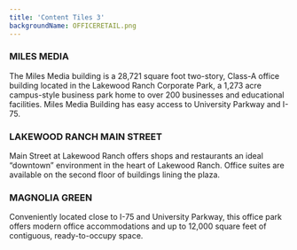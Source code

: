 ```yaml
---
title: 'Content Tiles 3'
backgroundName: OFFICERETAIL.png
---
```


### MILES MEDIA

The Miles Media building is a 28,721 square foot two-story, Class-A office building located in the Lakewood Ranch Corporate Park, a 1,273 acre campus-style business park home to over 200 businesses and educational facilities. Miles Media Building has easy access to University Parkway and I-75.
### LAKEWOOD RANCH MAIN STREET

Main Street at Lakewood Ranch offers shops and restaurants an ideal “downtown” environment in the heart of Lakewood Ranch. Office suites are available on the second floor of buildings lining the plaza.
### MAGNOLIA GREEN

Conveniently located close to I-75 and University Parkway, this office park offers modern office accommodations and up to 12,000 square feet of contiguous, ready-to-occupy space.